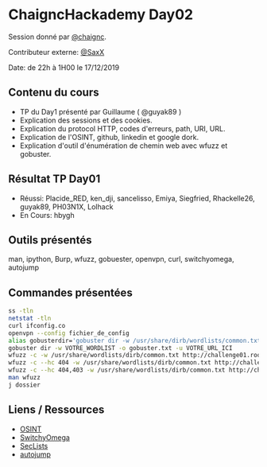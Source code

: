 # ChaigncHackademy Day02
Session donné par [@chaignc][@chaignc].

Contributeur externe: [@SaxX][@SaxX]

Date: de 22h à 1H00 le 17/12/2019

## Contenu du cours

* TP du Day1 présenté par Guillaume ( @guyak89 )
* Explication des sessions et des cookies.
* Explication du protocol HTTP, codes d'erreurs, path, URI, URL.
* Explication de l'OSINT, github, linkedin et google dork.
* Explication d'outil d'énumération de chemin web avec wfuzz et gobuster.

## Résultat TP Day01
* Réussi:     Placide_RED, ken_dji, sancelisso, Emiya, Siegfried, Rhackelle26, guyak89, PH03N1X, Lolhack
* En Cours:   hbygh

## Outils présentés

man, ipython, Burp, wfuzz, gobuester, openvpn, curl, switchyomega, autojump

## Commandes présentées
```sh
ss -tln
netstat -tln
curl ifconfig.co
openvpn --config fichier_de_config
alias gobusterdir='gobuster dir -w /usr/share/dirb/wordlists/common.txt -o gobuster.txt -u'
gobuster dir -w VOTRE_WORDLIST -o gobuster.txt -u VOTRE_URL_ICI
wfuzz -c -w /usr/share/wordlists/dirb/common.txt http://challenge01.root-me.org/web-serveur/ch15/FUZZ
wfuzz -c --hc 404 -w /usr/share/wordlists/dirb/common.txt http://challenge01.root-me.org/web-serveur/ch15/FUZZ
wfuzz -c --hc 404,403 -w /usr/share/wordlists/dirb/common.txt http://challenge01.root-me.org/web-serveur/ch15/FUZZ
man wfuzz
j dossier
```

## Liens / Ressources
* [OSINT](https://fr.wikipedia.org/wiki/Renseignement_d%27origine_source_ouverte)
* [SwitchyOmega](https://addons.mozilla.org/fr/firefox/addon/switchyomega/)
* [SecLists](https://github.com/danielmiessler/SecLists)
* [autojump](https://github.com/wting/autojump)

[@chaignc]:https://twitter.com/chaignc
[hexpresso]:https://hexpresso.github.io
[@Grenadine]:https://twitter.com/Greynardine
[@SaxX]:https://twitter.com/_saxx_
